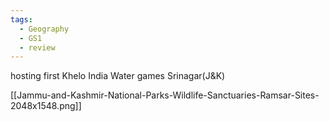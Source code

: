 ```yaml
---
tags:
  - Geography
  - GS1
  - review
---
```

hosting first Khelo India Water games
Srinagar(J&K)


[[Jammu-and-Kashmir-National-Parks-Wildlife-Sanctuaries-Ramsar-Sites-2048x1548.png]]

